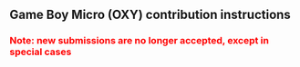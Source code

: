 <!--
SPDX-FileCopyrightText: 2017-2022 Joonas Javanainen <joonas.javanainen@gmail.com>

SPDX-License-Identifier: MIT
-->

## Game Boy Micro (OXY) contribution instructions

<h3 style="color: red">
  Note: new submissions are no longer accepted, except in special cases
</h3>
